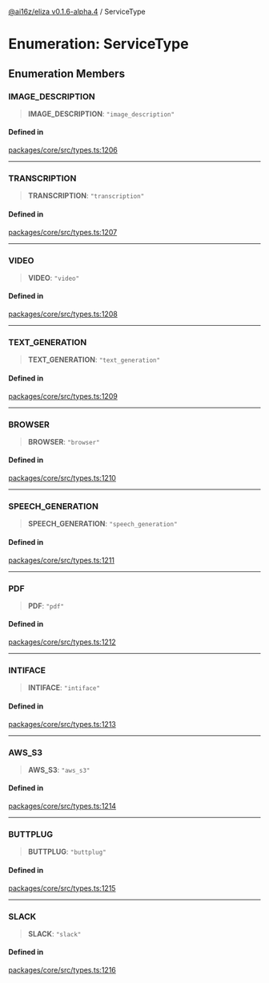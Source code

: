 [@ai16z/eliza v0.1.6-alpha.4](../index.md) / ServiceType

# Enumeration: ServiceType

## Enumeration Members

### IMAGE\_DESCRIPTION

> **IMAGE\_DESCRIPTION**: `"image_description"`

#### Defined in

[packages/core/src/types.ts:1206](https://github.com/ai16z/eliza/blob/main/packages/core/src/types.ts#L1206)

***

### TRANSCRIPTION

> **TRANSCRIPTION**: `"transcription"`

#### Defined in

[packages/core/src/types.ts:1207](https://github.com/ai16z/eliza/blob/main/packages/core/src/types.ts#L1207)

***

### VIDEO

> **VIDEO**: `"video"`

#### Defined in

[packages/core/src/types.ts:1208](https://github.com/ai16z/eliza/blob/main/packages/core/src/types.ts#L1208)

***

### TEXT\_GENERATION

> **TEXT\_GENERATION**: `"text_generation"`

#### Defined in

[packages/core/src/types.ts:1209](https://github.com/ai16z/eliza/blob/main/packages/core/src/types.ts#L1209)

***

### BROWSER

> **BROWSER**: `"browser"`

#### Defined in

[packages/core/src/types.ts:1210](https://github.com/ai16z/eliza/blob/main/packages/core/src/types.ts#L1210)

***

### SPEECH\_GENERATION

> **SPEECH\_GENERATION**: `"speech_generation"`

#### Defined in

[packages/core/src/types.ts:1211](https://github.com/ai16z/eliza/blob/main/packages/core/src/types.ts#L1211)

***

### PDF

> **PDF**: `"pdf"`

#### Defined in

[packages/core/src/types.ts:1212](https://github.com/ai16z/eliza/blob/main/packages/core/src/types.ts#L1212)

***

### INTIFACE

> **INTIFACE**: `"intiface"`

#### Defined in

[packages/core/src/types.ts:1213](https://github.com/ai16z/eliza/blob/main/packages/core/src/types.ts#L1213)

***

### AWS\_S3

> **AWS\_S3**: `"aws_s3"`

#### Defined in

[packages/core/src/types.ts:1214](https://github.com/ai16z/eliza/blob/main/packages/core/src/types.ts#L1214)

***

### BUTTPLUG

> **BUTTPLUG**: `"buttplug"`

#### Defined in

[packages/core/src/types.ts:1215](https://github.com/ai16z/eliza/blob/main/packages/core/src/types.ts#L1215)

***

### SLACK

> **SLACK**: `"slack"`

#### Defined in

[packages/core/src/types.ts:1216](https://github.com/ai16z/eliza/blob/main/packages/core/src/types.ts#L1216)

